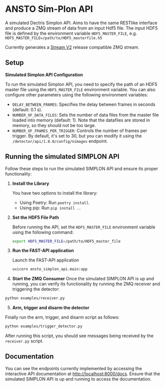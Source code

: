 # ANSTO Sim-Plon API
A simulated Dectris Simplon API. Aims to have the same RESTlike interface and produce a ZMQ stream of data from an input Hdf5 file.
The input HDF5 file is defined by the environment variable `HDF5_MASTER_FILE`, e.g. `HDF5_MASTER_FILE=/path/to/HDF5_masterfile.h5`

Currently generates a [Stream V2] release compatible ZMQ stream.

## Setup

**Simulated Simplon API Configuration**

   To run the simulated Simplon API, you need to specify the path of an HDF5 master file using the `HDF5_MASTER_FILE` environment variable. You can also configure other parameters using the following environment variables:

   - `DELAY_BETWEEN_FRAMES`: Specifies the delay between frames in seconds (default: 0.1 s).
   - `NUMBER_OF_DATA_FILES`: Sets the number of data files from the master file loaded into memory (default: 1). Note that the datafiles are stored in memory, so they should not be too large.
   - `NUMBER_OF_FRAMES_PER_TRIGGER`: Controls the number of frames per trigger. By default, it's set to 30, but you can modify it using the `/detector/api/1.8.0/config/nimages` endpoint.

## Running the simulated SIMPLON API

Follow these steps to run the simulated SIMPLON API and ensure its proper functionality:

1. **Install the Library**
   
   You have two options to install the library:
   - Using Poetry: Run `poetry install`.
   - Using pip: Run `pip install .`.

2. **Set the HDF5 File Path**
   
   Before running the API, set the `HDF5_MASTER_FILE` environment variable using the following command:
   ```bash
   export HDF5_MASTER_FILE=/path/to/HDF5_master_file
   ```

3. **Run the FAST-API application**
   
   Launch the FAST-API application
   ```bash
   uvicorn ansto_simplon_api.main:app
   ```

4. **Start the ZMQ Consumer**
Once the simulated SIMPLON API is up and running, you can verify its functionality by running the ZMQ receiver and triggering the detector:
```bash
python examples/receiver.py
```

5. **Arm, trigger and disarm the detector**
   
Finally run the arm, trigger, and disarm script as follows:
```bash
python examples/trigger_detector.py
```
After running this script, you should see messages being received by the `receiver.py` script.

[Stream V2]: https://github.com/dectris/documentation/tree/main/stream_v2

## Documentation
You can see the endpoints currently implemented by accessing the interactive API documentation at [http://localhost:8000/docs](http://localhost:8000/docs). Ensure that the simulated SIMPLON API is up and running to access the documentation.
